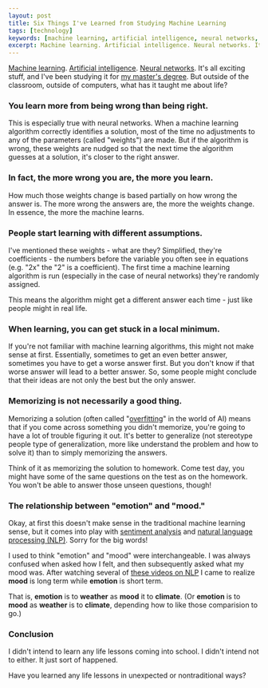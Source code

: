 ```yaml
---
layout: post
title: Six Things I've Learned from Studying Machine Learning
tags: [technology]
keywords: [machine learning, artificial intelligence, neural networks, life]
excerpt: Machine learning. Artificial intelligence. Neural networks. It’s all exciting stuff, and I’ve been studying it for my master’s degree. But outside of the classroom, outside of computers, what has it taught me about life?
---
```


[Machine learning](https://en.wikipedia.org/wiki/Machine_learning). [Artificial intelligence](https://en.wikipedia.org/wiki/Artificial_intelligence). [Neural networks](https://en.wikipedia.org/wiki/Artificial_neural_network). It's all exciting stuff, and I've been studying it for [my master's degree](http://hendrixjoseph.github.io/four-things-i'm-excited-for-in-2017/#graduating). But outside of the classroom, outside of computers, what has it taught me about life?

### You learn more from being wrong than being right.

This is especially true with neural networks. When a machine learning algorithm correctly identifies a solution, most of the time no adjustments to any of the parameters (called "weights") are made. But if the algorithm is wrong, these weights are nudged so that the next time the algorithm guesses at a solution, it's closer to the right answer.

### In fact, the more wrong you are, the more you learn.

How much those weights change is based partially on how wrong the answer is. The more wrong the answers are, the more the weights change. In essence, the more the machine learns.

### People start learning with different assumptions.

I've mentioned these weights - what are they? Simplified, they're coefficients - the numbers before the variable you often see in equations (e.g. "2x" the "2" is a coefficient). The first time a machine learning algorithm is run (especially in the case of neural networks) they're randomly assigned.

This means the algorithm might get a different answer each time - just like people might in real life.

### When learning, you can get stuck in a local minimum.

If you're not familiar with machine learning algorithms, this might not make sense at first. Essentially, sometimes to get an even better answer, sometimes you have to get a worse answer first. But you don't know if that worse answer will lead to a better answer. So, some people might conclude that their ideas are not only the best but the only answer.

### Memorizing is not necessarily a good thing.

Memorizing a solution (often called "[overfitting](https://en.wikipedia.org/wiki/Overfitting)" in the world of AI) means that if you come across something you didn't memorize, you're going to have a lot of trouble figuring it out. It's better to generalize (not stereotype people type of generalization, more like understand the problem and how to solve it) than to simply memorizing the answers.

Think of it as memorizing the solution to homework. Come test day, you might have some of the same questions on the test as on the homework. You won't be able to answer those unseen questions, though!

### The relationship between "emotion" and "mood."

Okay, at first this doesn't make sense in the traditional machine learning sense, but it comes into play with [sentiment analysis](https://en.wikipedia.org/wiki/Sentiment_analysis) and [natural language processing (NLP)](https://en.wikipedia.org/wiki/Natural_language_processing). Sorry for the big words!

I used to think "emotion" and "mood" were interchangeable. I was always confused when asked how I felt, and then subsequently asked what my mood was. After watching several of [these videos on NLP](https://www.youtube.com/playlist?list=PL6397E4B26D00A269) I came to realize **mood** is long term while **emotion** is short term.

That is, **emotion** is to **weather** as **mood** it to **climate**. (Or **emotion** is to **mood** as **weather** is to **climate**, depending how to like those comparision to go.)

### Conclusion

I didn't intend to learn any life lessons coming into school. I didn't intend not to either. It just sort of happened.

Have you learned any life lessons in unexpected or nontraditional ways?
